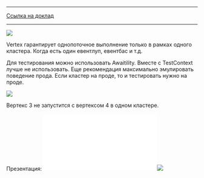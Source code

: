 - - - 
[Ссылка на доклад](https://jokerconf.com/schedule/video?v=MTAwMTQ0ijIwMDAwNDA5ijA)
- - - 

![](Снимок%20экрана%202022-11-09%20в%2010.53.49.png)

Vertex гарантирует однопоточное выполнение только в рамках одного кластера. Когда есть один евентлуп, евентбас и т.д.

Для тестирования можно использовать Awaitility. Вместе с TestContext лучше не использовать. Еще рекомендация максимально эмулировать поведение прода. Если кластер на проде, то и тестировать нужно на проде.

![](Снимок%20экрана%202022-11-09%20в%2011.18.21.png)

Вертекс 3 не запустится с вертексом 4 в одном кластере.

Презентация: ![](Ver.x%20Joker.pdf)![](f2af178e-c64e-4a2c-a393-9a268ad1eab3.jpg)